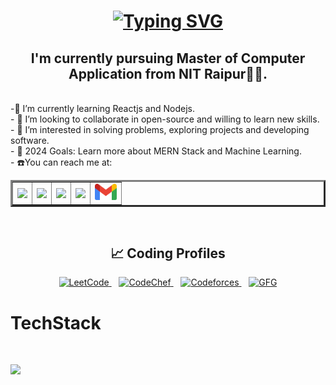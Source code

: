 <h1 align = "center">
<a href="https://git.io/typing-svg"><img src="https://readme-typing-svg.herokuapp.com?font=Fira+Code&size=75&duration=1500&pause=600&color=0CE82B&background=000000EE&center=true&vCenter=true&multiline=true&width=1920&height=384&lines=Hello+there!;My+name+is+Shivam+Tiwari%2C+;Welcome+to+my+Github+Profile" alt="Typing SVG" /></a>
</h1>
<h2  align = "center">I'm currently pursuing Master of Computer Application from NIT Raipur🧑‍🎓.</h2>
<br/>
 -🌱  I’m currently learning  Reactjs and Nodejs.<br/>
- 👯 I’m looking to collaborate in open-source and willing to learn new skills.<br/>
- 👀 I’m interested in solving problems, exploring projects and developing software.<br/>
- 🥅 2024 Goals: Learn more about MERN Stack and  Machine Learning.<br/>
- ☎️You can reach me at:

  <br/>
  <table border="3" radius="20">
    <td><a href="https://wa.me/9893587096" target="_blank"> <img align="center" src="https://user-images.githubusercontent.com/74038190/235294019-40007353-6219-4ec5-b661-b3c35136dd0b.gif" width="45px" /> </a></td>
    <td><a href="https://www.linkedin.com/in/shivam-tiwari-013428254/" target="_blank"> <img align="center" src="https://user-images.githubusercontent.com/74038190/235294012-0a55e343-37ad-4b0f-924f-c8431d9d2483.gif" width="45px" /> </a></td>
    <td><a href="https://www.instagram.com/shivam_tiwari7170/" target="_blank"> <img align="center" src="https://user-images.githubusercontent.com/74038190/235294013-a33e5c43-a01c-43f6-b44d-a406d8b4ab75.gif" width="45px" /> </a></td>
    <td><a href="https://twitter.com/ShivamT93907806" target="_blank"> <img align="center" src="https://user-images.githubusercontent.com/74038190/235294011-b8074c31-9097-4a65-a594-4151b58743a8.gif" width="45px" /> </a></td>
    <td><a href="https://mail.google.com/mail/u/0/?fs=1&to=shivamnit987@gmail.com&tf=cm" target="_blank">  <img src="https://github.com/AkashSingh3031/AkashSingh3031/blob/main/images/Social%20Media/Gmail_icon_(2020).svg" width="35px"/> </a></td>
  </table>
  <br/>
<h2 align="center">📈 Coding Profiles</h2>
<p align="center">
  <a href="https://leetcode.com/shivamTiwari09/" target="_blank">
    <img src="https://upload.wikimedia.org/wikipedia/commons/1/19/LeetCode_logo_black.png" alt="LeetCode" width="40" height="40"/>
  </a>&nbsp;&nbsp;

  <a href="https://www.codechef.com/users/lets_codeitbro" target="_blank">
    <img src="https://cdn.codechef.com/images/cc-logo.svg" alt="CodeChef" width="40" height="40"/>
  </a>&nbsp;&nbsp;

  <a href="https://codeforces.com/profile/shivamnit123" target="_blank">
    <img src="https://sta.codeforces.com/s/84849/images/codeforces-logo-with-telegram.png" alt="Codeforces" width="40" height="40"/>
  </a>&nbsp;&nbsp;

  <a href="https://auth.geeksforgeeks.org/user/shivamn6ywq/" target="_blank">
    <img src="https://upload.wikimedia.org/wikipedia/commons/4/43/GeeksforGeeks.svg" width="40" height="40" alt="GFG"/>
  </a>
</p>



 <h1 font="bold">TechStack</h1>
<br/>
 <p gap="10px">
  <a href="https://skillicons.dev">
    <img src="https://skillicons.dev/icons?i=js,html,css,nodejs,react,nextjs,redux,tailwind,sass,c,cpp,py,express,git,github,materialui,mongodb,postman,vscode" />
  </a>
</p>
 <br/>
 
